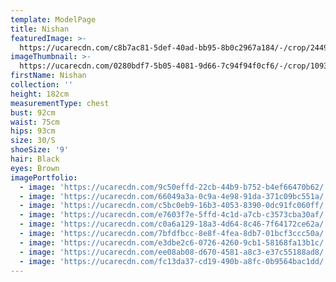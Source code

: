 ```yaml
---
template: ModelPage
title: Nishan
featuredImage: >-
  https://ucarecdn.com/c8b7ac81-5def-40ad-bb95-8b0c2967a184/-/crop/2449x1385/0,7/-/preview/
imageThumbnail: >-
  https://ucarecdn.com/0280bdf7-5b05-4081-9d66-7c94f94f0cf6/-/crop/1093x1500/1048,0/-/preview/
firstName: Nishan
collection: ''
height: 182cm
measurementType: chest
bust: 92cm
waist: 75cm
hips: 93cm
size: 30/S
shoeSize: '9'
hair: Black
eyes: Brown
imagePortfolio:
  - image: 'https://ucarecdn.com/9c50effd-22cb-44b9-b752-b4ef66470b62/'
  - image: 'https://ucarecdn.com/66049a3a-0c9a-4e98-91da-371c09bc551a/'
  - image: 'https://ucarecdn.com/c5bc0eb9-16b3-4053-8390-0dc91fc060ff/'
  - image: 'https://ucarecdn.com/e7603f7e-5ffd-4c1d-a7cb-c3573cba30af/'
  - image: 'https://ucarecdn.com/c0a6a129-18a3-4d64-8c46-7f64172ce62a/'
  - image: 'https://ucarecdn.com/7bfdfbcc-8e8f-4fea-8db7-01bcf3ccc50a/'
  - image: 'https://ucarecdn.com/e3dbe2c6-0726-4260-9cb1-58168fa13b1c/'
  - image: 'https://ucarecdn.com/ee08ab08-d670-4581-a8c3-e37c55188ad8/'
  - image: 'https://ucarecdn.com/fc13da37-cd19-490b-a8fc-0b9564bac1dd/'
---
```


